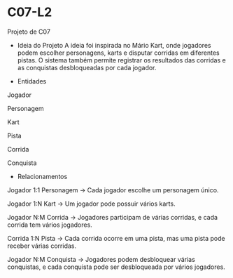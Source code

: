 # C07-L2
Projeto de C07

- Ideia do Projeto
  A ideia foi inspirada no Mário Kart, onde jogadores podem escolher personagens, karts e disputar corridas em diferentes pistas.
  O sistema também permite registrar os resultados das corridas e as conquistas desbloqueadas por cada jogador.

- Entidades

Jogador

Personagem

Kart

Pista

Corrida

Conquista

- Relacionamentos

Jogador 1:1 Personagem → Cada jogador escolhe um personagem único.

Jogador 1:N Kart → Um jogador pode possuir vários karts.

Jogador N:M Corrida → Jogadores participam de várias corridas, e cada corrida tem vários jogadores.

Corrida 1:N Pista → Cada corrida ocorre em uma pista, mas uma pista pode receber várias corridas.

Jogador N:M Conquista → Jogadores podem desbloquear várias conquistas, e cada conquista pode ser desbloqueada por vários jogadores.
